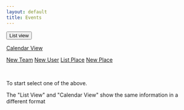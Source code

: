 ```yaml
---
layout: default
title: Events
---
```

<div>
     <button class="btn btn-primary" type="button" id="btn1" onclick='getEventsAll()'>List view</button>

  <a href="/sb-admin-jekyll/docs/services/team-new/" role="button" class="btn btn-warning btn-large">Calendar View</a>
   
   <a href="/sb-admin-jekyll/docs/services/team-new/" role="button" class="btn btn-secondary btn-large">New Team</a>
     <a href="/sb-admin-jekyll/docs/services/member-new/" role="button" class="btn btn-info btn-large">New User</a>
       <a href="/sb-admin-jekyll/docs/services/places/" role="button" class="btn btn-success btn-large">List Place</a>
      <a href="/sb-admin-jekyll/docs/services/place-new/" role="button" class="btn btn-danger btn-large">New Place</a>
</div>


<div class="container">
    <div id="results"><div>
    <!-- <h1> NEW LIST</h1>
    {% for event in results %}
        {{ event }}
    {% endfor %} -->
</div>
<br>
<p>To start select one of the above.<p>
<p>The "List View" and "Calendar View" show the same information in a different format</p>
<!-- 
<div>
    <button onclick='updateEvents()' id="btn3">Update Events on GitHub</button>
</div> -->

<!-- <div>
    <a href="https://airtable.com/shrEHeEsIbilPyjwI">Click to confirm your attendence.</a>
</div> -->

<!-- <section id="control-center">
    <button id="get-btn">GET Data</button>
    <button id="post-btn">POST Data</button>
</section> -->